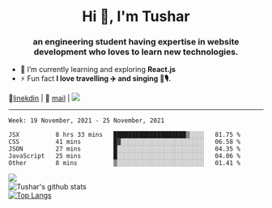 <h1 align="center">Hi 👋, I'm Tushar</h1>
<h3 align="center">an engineering student having expertise in website development who loves to learn new technologies.</h3>

- 🌱 I’m currently learning and exploring **React.js**
- ⚡ Fun fact **I love travelling ✈️ and singing 🎵🎙️.**

👔[linekdin](https://www.linkedin.com/in/tushar-singh-11377119b/) | 📧 [mail](mailto:tusharsinghynr@gmail.com) | ![](https://komarev.com/ghpvc/?username=tusharsingh2000&color=blue)


---

<!--START_SECTION:waka-->
```text
Week: 19 November, 2021 - 25 November, 2021

JSX          8 hrs 33 mins   ████████████████████▒░░░░   81.75 % 
CSS          41 mins         █▓░░░░░░░░░░░░░░░░░░░░░░░   06.58 % 
JSON         27 mins         █░░░░░░░░░░░░░░░░░░░░░░░░   04.35 % 
JavaScript   25 mins         █░░░░░░░░░░░░░░░░░░░░░░░░   04.06 % 
Other        8 mins          ▒░░░░░░░░░░░░░░░░░░░░░░░░   01.41 % 
```
<!--END_SECTION:waka-->

<img align="left" src="https://github-readme-streak-stats.herokuapp.com/?user=tusharsingh2000&theme=dark" /></br>
![Tushar's github stats](https://github-readme-stats.vercel.app/api?username=tusharsingh2000&show_icons=true&theme=radical&count_private=true)</br>
[![Top Langs](https://github-readme-stats.vercel.app/api/top-langs/?username=tusharsingh2000&theme=radical)](https://github.com/tusharsingh2000/github-readme-stats)
